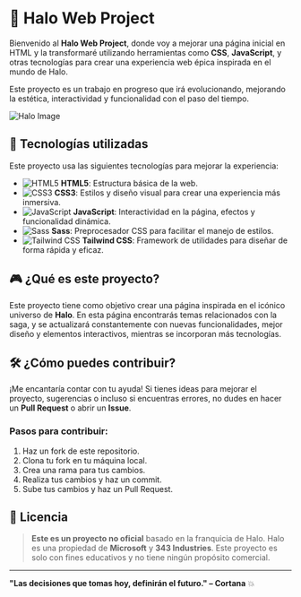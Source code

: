 # 🚀 Halo Web Project

Bienvenido al **Halo Web Project**, donde voy a mejorar una página inicial en HTML y la transformaré utilizando herramientas como **CSS**, **JavaScript**, y otras tecnologías para crear una experiencia web épica inspirada en el mundo de Halo. 

Este proyecto es un trabajo en progreso que irá evolucionando, mejorando la estética, interactividad y funcionalidad con el paso del tiempo.

![Halo Image](https://generacionxbox.com/wp-content/uploads/2023/01/halo-3.jpg)

## 🚨 Tecnologías utilizadas

Este proyecto usa las siguientes tecnologías para mejorar la experiencia:

- ![HTML5](https://img.shields.io/badge/HTML5-%23E34F26.svg?&style=for-the-badge&logo=html5&logoColor=white) **HTML5**: Estructura básica de la web.
- ![CSS3](https://img.shields.io/badge/CSS3-%231572B6.svg?&style=for-the-badge&logo=css3&logoColor=white) **CSS3**: Estilos y diseño visual para crear una experiencia más inmersiva.
- ![JavaScript](https://img.shields.io/badge/JavaScript-%23F7DF1E.svg?&style=for-the-badge&logo=javascript&logoColor=black) **JavaScript**: Interactividad en la página, efectos y funcionalidad dinámica.
- ![Sass](https://img.shields.io/badge/SASS-%23CC6699.svg?&style=for-the-badge&logo=sass&logoColor=white) **Sass**: Preprocesador CSS para facilitar el manejo de estilos.
- ![Tailwind CSS](https://img.shields.io/badge/Tailwind%20CSS-%2338B2AC.svg?&style=for-the-badge&logo=tailwindcss&logoColor=white) **Tailwind CSS**: Framework de utilidades para diseñar de forma rápida y eficaz.

## 🎮 ¿Qué es este proyecto?

Este proyecto tiene como objetivo crear una página inspirada en el icónico universo de **Halo**. En esta página encontrarás temas relacionados con la saga, y se actualizará constantemente con nuevas funcionalidades, mejor diseño y elementos interactivos, mientras se incorporan más tecnologías.

## 🛠 ¿Cómo puedes contribuir?

¡Me encantaría contar con tu ayuda! Si tienes ideas para mejorar el proyecto, sugerencias o incluso si encuentras errores, no dudes en hacer un **Pull Request** o abrir un **Issue**.

### Pasos para contribuir:

1. Haz un fork de este repositorio.
2. Clona tu fork en tu máquina local.
3. Crea una rama para tus cambios.
4. Realiza tus cambios y haz un commit.
5. Sube tus cambios y haz un Pull Request.

## 📜 Licencia

> **Este es un proyecto no oficial** basado en la franquicia de Halo. Halo es una propiedad de **Microsoft** y **343 Industries**. Este proyecto es solo con fines educativos y no tiene ningún propósito comercial.


---

**"Las decisiones que tomas hoy, definirán el futuro." – Cortana** 💥

